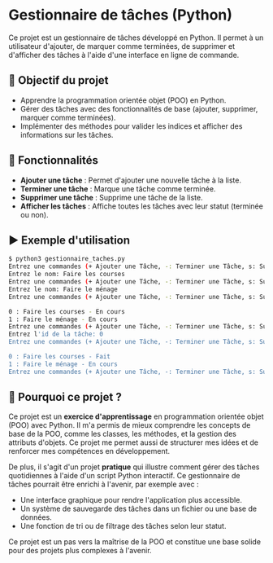 # Gestionnaire de tâches (Python)

Ce projet est un gestionnaire de tâches développé en Python. Il permet à un utilisateur d'ajouter, de marquer comme terminées, de supprimer et d'afficher des tâches à l'aide d'une interface en ligne de commande.

## 🎯 Objectif du projet

- Apprendre la programmation orientée objet (POO) en Python.
- Gérer des tâches avec des fonctionnalités de base (ajouter, supprimer, marquer comme terminées).
- Implémenter des méthodes pour valider les indices et afficher des informations sur les tâches.

## 🧠 Fonctionnalités

- **Ajouter une tâche** : Permet d'ajouter une nouvelle tâche à la liste.
- **Terminer une tâche** : Marque une tâche comme terminée.
- **Supprimer une tâche** : Supprime une tâche de la liste.
- **Afficher les tâches** : Affiche toutes les tâches avec leur statut (terminée ou non).

## ▶️ Exemple d'utilisation

```bash
$ python3 gestionnaire_taches.py  
Entrez une commandes (+ Ajouter une Tâche, -: Terminer une Tâche, s: Supprimer une Tâche, a: Afficher les tâches, q: Quitter) +  
Entrez le nom: Faire les courses  
Entrez une commandes (+ Ajouter une Tâche, -: Terminer une Tâche, s: Supprimer une Tâche, a: Afficher les tâches, q: Quitter) +  
Entrez le nom: Faire le ménage  
Entrez une commandes (+ Ajouter une Tâche, -: Terminer une Tâche, s: Supprimer une Tâche, a: Afficher les tâches, q: Quitter) a  

0 : Faire les courses - En cours  
1 : Faire le ménage - En cours  
Entrez une commandes (+ Ajouter une Tâche, -: Terminer une Tâche, s: Supprimer une Tâche, a: Afficher les tâches, q: Quitter) -  
Entrez l'id de la tâche: 0  
Entrez une commandes (+ Ajouter une Tâche, -: Terminer une Tâche, s: Supprimer une Tâche, a: Afficher les tâches, q: Quitter) a  

0 : Faire les courses - Fait  
1 : Faire le ménage - En cours  
Entrez une commandes (+ Ajouter une Tâche, -: Terminer une Tâche, s: Supprimer une Tâche, a: Afficher les tâches, q: Quitter) 
```

## 🧠 Pourquoi ce projet ?

Ce projet est un **exercice d'apprentissage** en programmation orientée objet (POO) avec Python. Il m'a permis de mieux comprendre les concepts de base de la POO, comme les classes, les méthodes, et la gestion des attributs d'objets. Ce projet me permet aussi de structurer mes idées et de renforcer mes compétences en développement.

De plus, il s'agit d'un projet **pratique** qui illustre comment gérer des tâches quotidiennes à l'aide d'un script Python interactif. Ce gestionnaire de tâches pourrait être enrichi à l'avenir, par exemple avec :
- Une interface graphique pour rendre l'application plus accessible.
- Un système de sauvegarde des tâches dans un fichier ou une base de données.
- Une fonction de tri ou de filtrage des tâches selon leur statut.

Ce projet est un pas vers la maîtrise de la POO et constitue une base solide pour des projets plus complexes à l'avenir.
